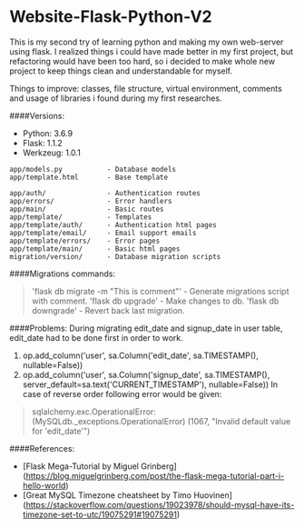 # Website-Flask-Python-V2

This is my second try of learning python and making my own web-server using flask.
I realized things i could have made better in my first project, but refactoring would have been too hard, so i decided to make whole new project to keep things clean and understandable for myself.

Things to improve: classes, file structure, virtual environment, comments and usage of libraries i found during my first researches.

####Versions:
  - Python:   3.6.9
  - Flask:    1.1.2
  - Werkzeug: 1.0.1

```
app/models.py           - Database models
app/template.html       - Base template

app/auth/               - Authentication routes
app/errors/             - Error handlers
app/main/               - Basic routes
app/template/           - Templates
app/template/auth/      - Authentication html pages
app/template/email/     - Email support emails
app/template/errors/    - Error pages
app/template/main/      - Basic html pages
migration/version/      - Database migration scripts
```

####Migrations commands:
>'flask db migrate -m "This is comment"'     - Generate migrations script with comment.
>'flask db upgrade'                          - Make changes to db.
>'flask db downgrade'                        - Revert back last migration.


####Problems:
During migrating edit_date and signup_date in user table, edit_date had to be done first in order to work.
1. op.add_column('user', sa.Column('edit_date', sa.TIMESTAMP(), nullable=False))
2. op.add_column('user', sa.Column('signup_date', sa.TIMESTAMP(), server_default=sa.text('CURRENT_TIMESTAMP'), nullable=False))
In case of reverse order following error would be given:
>sqlalchemy.exc.OperationalError: (MySQLdb._exceptions.OperationalError) (1067, "Invalid default value for 'edit_date'")


####References:
* [Flask Mega-Tutorial by Miguel Grinberg]
  (https://blog.miguelgrinberg.com/post/the-flask-mega-tutorial-part-i-hello-world)
* [Great MySQL Timezone cheatsheet by Timo Huovinen]
  (https://stackoverflow.com/questions/19023978/should-mysql-have-its-timezone-set-to-utc/19075291#19075291)
